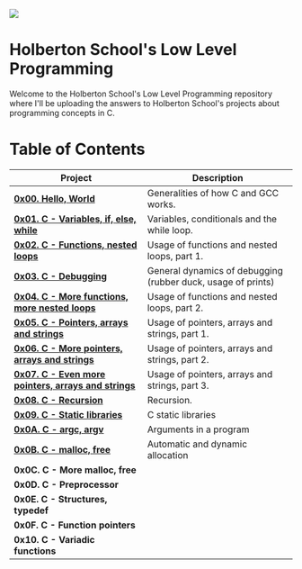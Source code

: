 ![](https://www.holbertonschool.com/holberton-logo.png)

# Holberton School's Low Level Programming #

Welcome to the Holberton School's Low Level Programming repository where I'll be uploading the answers to Holberton School's projects about programming concepts in C. 

# Table of Contents #

| **Project**                                                                             | **Description**                                                     |
| --------------------------------------------------------------------------------------- | ------------------------------------------------------------------- |
| **[0x00. Hello, World](./0x00-hello_world)**                                            | Generalities of how C and GCC works.                                |
| **[0x01. C - Variables, if, else, while](./0x01-variables_if_else_while)**              | Variables, conditionals and the while loop.                         |
| **[0x02. C - Functions, nested loops](./0x02-functions_nested_loops)**                  | Usage of functions and nested loops, part 1.                        |
| **[0x03. C - Debugging](./0x03-debugging)**                                             | General dynamics of debugging (rubber duck, usage of prints)        |
| **[0x04. C - More functions, more nested loops](./0x04-more_functions_nested_loops)**   | Usage of functions and nested loops, part 2.                        |
| **[0x05. C - Pointers, arrays and strings](./0x05-pointers_arrays_strings)**            | Usage of pointers, arrays and strings, part 1.                      |
| **[0x06. C - More pointers, arrays and strings](./0x06-pointers_arrays_strings)**       | Usage of pointers, arrays and strings, part 2.                      |
| **[0x07. C - Even more pointers, arrays and strings](./0x07-pointers_arrays_strings)**  | Usage of pointers, arrays and strings, part 3.                      |
| **[0x08. C - Recursion](./0x08-recursion)**                                             | Recursion.                                                          |
| **[0x09. C - Static libraries](./0x09-static_libraries)**                               | C static libraries                                                  |
| **[0x0A. C - argc, argv](./0x0A-argc_argv)**                                            | Arguments in a program                                              |
| **[0x0B. C - malloc, free](./0x0B-malloc_free)**                                        |Automatic and dynamic allocation                                     |
| **0x0C. C - More malloc, free**                           |                                                                     |
| **0x0D. C - Preprocessor**                                |                                                                     |
| **0x0E. C - Structures, typedef**                         |                                                                     |
| **0x0F. C - Function pointers**                           |                                                                     |
| **0x10. C - Variadic functions**                          |                                                                     |
